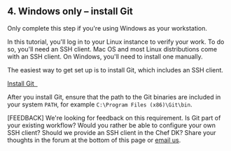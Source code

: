 ## 4. Windows only &ndash; install Git

Only complete this step if you're using Windows as your workstation.

In this tutorial, you'll log in to your Linux instance to verify your work. To do so, you'll need an SSH client. Mac OS and most Linux distributions come with an SSH client. On Windows, you'll need to install one manually.

The easiest way to get set up is to install Git, which includes an SSH client.

<a class='accent-button radius' href='http://git-scm.com/download/' target='_blank'>Install Git&nbsp;&nbsp;<i class='fa fa-external-link'></i></a>

After you install Git, ensure that the path to the Git binaries are included in your system `PATH`, for example <code class="file-path">C:\\Program Files (x86)\\Git\\bin</code>.

[FEEDBACK] We're looking for feedback on this requirement. Is Git part of your existing workflow? Would you rather be able to configure your own SSH client? Should we provide an SSH client in the Chef DK? Share your thoughts in the forum at the bottom of this page or <a href="mailto:learnchef@chef.io?subject=Feedback on Git for Windows workstations">email us</a>.
